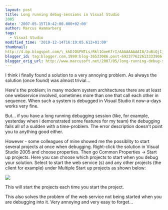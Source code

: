 ```yaml
---
layout: post
title: Long running debug-sessions in Visual Studio
2005
date: '2007-05-15T10:42:00.000+02:00'
author: Marcus Hammarberg
tags:
  - Visual Studio
modified_time: '2010-12-14T16:19:05.612+01:00'
thumbnail:
http://4.bp.blogspot.com/\_kkDJOSPNTLs/Rkl1GoeKfrI/AAAAAAAAAI8/2uBiQjIj2nY/s72-c/solutionprops.JPG
blogger_id: tag:blogger.com,1999:blog-36533086.post-692377622613333906
blogger_orig_url: http://www.marcusoft.net/2007/05/long-running-debug-sessions-in-visual.html
---
```



<div>

I think i finally found a solution to a very annoying problem. As always
the solution (once found) was almost trivial...

</div>

<div>

</div>



<div>

Here's the problem; in many modern system architectures there are at
least one webservice involved, sometimes more than one that call each
other in sequence. When such a system is debugged in Visual Studio it
now-a-days works very fine.

</div>

<div>

</div>



<div>

But... if you have a long running debugging session (like, for example,
yesterday when i demonstrated some features for my team) the debugging
fails all of a sudden with a time-problem. The error description doesn't
point you to anything good either.

</div>

<div>

</div>



<div>

However - some colleagues of mine showed me the possiblity to start
several projects at once when debugging. Right-click the solution in
Visual Studio 2005 and choose properties. Then go Common Properties -\>
<span id="SPELLING_ERROR_0" class="blsp-spelling-corrected">Start
up projects. Here you can choose which projects to start when you
debug your solution. Select to start the web service (s) and <span
id="SPELLING_ERROR_2" class="blsp-spelling-corrected">any other
projects (the client for example) under Multiple <span
id="SPELLING_ERROR_3" class="blsp-spelling-corrected">Start up
projects as shown below:

</div>

<div>

</div>

<img
src="http://4.bp.blogspot.com/_kkDJOSPNTLs/Rkl1GoeKfrI/AAAAAAAAAI8/2uBiQjIj2nY/s320/solutionprops.JPG"
id="BLOGGER_PHOTO_ID_5064708012758433458"
style="DISPLAY: block; MARGIN: 0px auto 10px; CURSOR: hand; TEXT-ALIGN: center"
data-border="0" />

<div>

</div>



<div>

This will start the projects each time you start the project.

</div>

<div>

</div>

<div>

This also solves the problem of the web service not being started
when you are debugging into it. Very annoying and very easy to forget...

</div>
